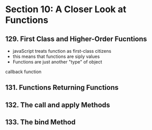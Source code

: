 # Section 10: A Closer Look at Functions

## 129. First Class and Higher-Order Fucntions

- javaScript treats function as first-class citizens
- this means that functions are siply values
- Functions are just another "type" of object

callback function

## 131. Functions Returning Functions

## 132. The call and apply Methods

## 133. The bind Method
